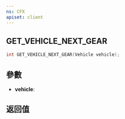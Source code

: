 ```yaml
---
ns: CFX
apiset: client
---
```

## GET_VEHICLE_NEXT_GEAR

```c
int GET_VEHICLE_NEXT_GEAR(Vehicle vehicle);
```


## 參數
* **vehicle**: 

## 返回值
